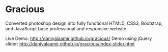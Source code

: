# Gracious

Converted photoshop design into fully functional HTML5, CSS3, Bootstrap, and JavaScript base professional and responsive website.

Live Demo: http://daniyalaamir.github.io/gracious/
Demo using jQuery slider: http://daniyalaamir.github.io/gracious/index-slider.html
